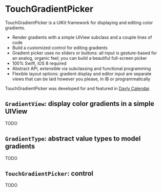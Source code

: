 # TouchGradientPicker

TouchGradientPicker is a UIKit framework for displaying and editing color gradients.

- Render gradients with a simple UIView subclass and a couple lines of code
- Build a customized control for editing gradients
- Gradient picker uses no sliders or buttons: all input is gesture-based for an analog, organic feel; you can build a beautiful full-screen picker
- 100% Swift, iOS 8 required
- Abstract API, extensible via subclassing and functional programming
- Flexible layout options: gradient display and editor input are separate views that can be laid however you please, in IB or programmatically

TouchGradientPicker was developed for and featured in [Dayly Calendar][].

## `GradientView`: display color gradients in a simple UIView

TODO

## `GradientType`: abstract value types to model gradients

TODO

## `TouchGradientPicker`:  control

TODO

[Dayly Calendar]: http://www.esker-apps.com/dayly/

